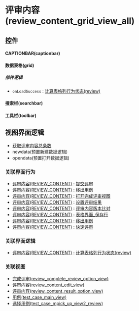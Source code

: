 # 评审内容(review_content_grid_view_all)  <!-- {docsify-ignore-all} -->



## 控件
#### CAPTIONBAR(captionbar)
#### 数据表格(grid)

##### 部件逻辑
* `onLoadSuccess` : [计算表格列行为状态(review)](module/TestMgmt/review_content/uilogic/calc_column_action_state)
#### 搜索栏(searchbar)
#### 工具栏(toolbar)

## 视图界面逻辑
  * [获取评审内容总条数](module/TestMgmt/review_content/uilogic/get_review_content_total)
  * newdata(预置新建数据逻辑)
  * opendata(预置打开数据逻辑)


### 关联界面行为
  * [评审内容(REVIEW_CONTENT)](module/TestMgmt/review_content) : [提交评审](module/TestMgmt/review_content#界面行为)
  * [评审内容(REVIEW_CONTENT)](module/TestMgmt/review_content) : [移出用例](module/TestMgmt/review_content#界面行为)
  * [评审内容(REVIEW_CONTENT)](module/TestMgmt/review_content) : [打开完成评审视图](module/TestMgmt/review_content#界面行为)
  * [评审内容(REVIEW_CONTENT)](module/TestMgmt/review_content) : [设置评审结果](module/TestMgmt/review_content#界面行为)
  * [评审内容(REVIEW_CONTENT)](module/TestMgmt/review_content) : [评审内容版本比对](module/TestMgmt/review_content#界面行为)
  * [评审内容(REVIEW_CONTENT)](module/TestMgmt/review_content) : [表格界面_保存行](module/TestMgmt/review_content#界面行为)
  * [评审内容(REVIEW_CONTENT)](module/TestMgmt/review_content) : [移出用例](module/TestMgmt/review_content#界面行为)
  * [评审内容(REVIEW_CONTENT)](module/TestMgmt/review_content) : [快速评审](module/TestMgmt/review_content#界面行为)

### 关联界面逻辑
  * [评审内容(REVIEW_CONTENT)](module/TestMgmt/review_content) : [计算表格列行为状态(review)](module/TestMgmt/review_content/uilogic/calc_column_action_state)

### 关联视图
  * [完成评审(review_complete_review_option_view)](app/view/review_complete_review_option_view)
  * [评审内容(review_content_edit_view)](app/view/review_content_edit_view)
  * [评审内容(review_content_result_option_view)](app/view/review_content_result_option_view)
  * [用例(test_case_main_view)](app/view/test_case_main_view)
  * [选择用例(test_case_mpick_up_view2_review)](app/view/test_case_mpick_up_view2_review)

<script>
 const { createApp } = Vue
  createApp({
    data() {
      return {

      }
    }
  }).use(ElementPlus).mount('#app')
</script>